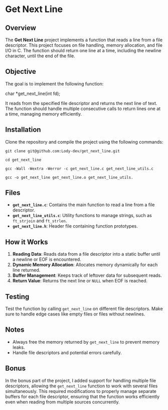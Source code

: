 # Get Next Line

## Overview

The **Get Next Line** project implements a function that reads a line from a file descriptor. This project focuses on file handling, memory allocation, and file I/O in C. 
The function should return one line at a time, including the newline character, until the end of the file.

## Objective

The goal is to implement the following function:

char *get_next_line(int fd);

It reads from the specified file descriptor and returns the next line of text. The function should handle multiple consecutive calls to return lines one at a time, managing memory efficiently.

## Installation

Clone the repository and compile the project using the following commands:

```
git clone git@github.com:Lody-dev/get_next_line.git

cd get_next_line

gcc -Wall -Wextra -Werror -c get_next_line.c get_next_line_utils.c

gcc -o get_next_line get_next_line.o get_next_line_utils.
```

## Files

- **`get_next_line.c`**: Contains the main function to read a line from a file descriptor.
- **`get_next_line_utils.c`**: Utility functions to manage strings, such as `ft_strjoin` and `ft_strlen`.
- **`get_next_line.h`**: Header file containing function prototypes.

## How it Works

1. **Reading Data**: Reads data from a file descriptor into a static buffer until a newline or EOF is encountered.
2. **Dynamic Memory Allocation**: Allocates memory dynamically for each line returned.
3. **Buffer Management**: Keeps track of leftover data for subsequent reads.
4. **Return Value**: Returns the next line or `NULL` when EOF is reached.

## Testing

Test the function by calling `get_next_line` on different file descriptors. Make sure to handle edge cases like empty files or files without newlines.

## Notes

- Always free the memory returned by `get_next_line` to prevent memory leaks.
- Handle file descriptors and potential errors carefully.

## Bonus

In the bonus part of the project, I added support for handling multiple file descriptors, allowing the `get_next_line` function to work with several files simultaneously. This required modifications to properly manage separate buffers for each file descriptor, ensuring that the function works efficiently even when reading from multiple sources concurrently.
